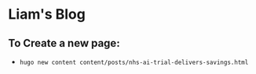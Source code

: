 # Liam's Blog


## To Create a new page:
* `hugo new content content/posts/nhs-ai-trial-delivers-savings.html`